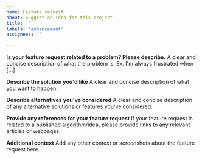 ```yaml
---
name: Feature request
about: Suggest an idea for this project
title: ''
labels: 'enhancement'
assignees: ''

---
```


**Is your feature request related to a problem? Please describe.**
A clear and concise description of what the problem is. Ex. I'm always frustrated when [...]

**Describe the solution you'd like**
A clear and concise description of what you want to happen.

**Describe alternatives you've considered**
A clear and concise description of any alternative solutions or features you've considered.

**Provide any references for your feature request**
If your feature request is related to a published algorithm/idea, please provide links to 
any relevant articles or webpages.

**Additional context**
Add any other context or screenshots about the feature request here.
